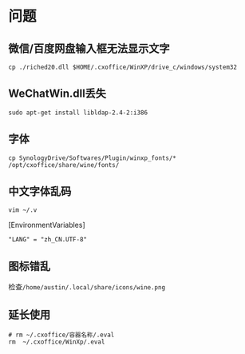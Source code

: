 
# 问题
## 微信/百度网盘输入框无法显示文字
```shell
cp ./riched20.dll $HOME/.cxoffice/WinXP/drive_c/windows/system32
```

## WeChatWin.dll丢失
```
sudo apt-get install libldap-2.4-2:i386
```

## 字体
```
cp SynologyDrive/Softwares/Plugin/winxp_fonts/* /opt/cxoffice/share/wine/fonts/
```

## 中文字体乱码

```
vim ~/.v
```
[EnvironmentVariables]
```
"LANG" = "zh_CN.UTF-8"
```

## 图标错乱
检查`/home/austin/.local/share/icons/wine.png`

## 延长使用
```shell
# rm ~/.cxoffice/容器名称/.eval
rm  ~/.cxoffice/WinXp/.eval
```